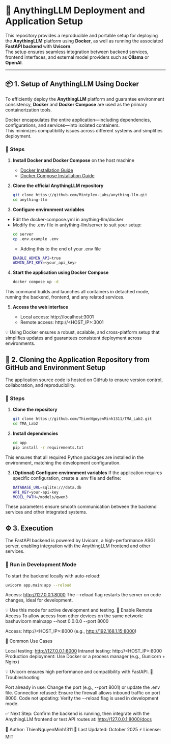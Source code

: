 # 🚀 AnythingLLM Deployment and Application Setup

This repository provides a reproducible and portable setup for deploying the **AnythingLLM** platform using **Docker**, as well as running the associated **FastAPI backend** with **Uvicorn**.  
The setup ensures seamless integration between backend services, frontend interfaces, and external model providers such as **Ollama** or **OpenAI**.

---

## 📦 1. Setup of AnythingLLM Using Docker

To efficiently deploy the **AnythingLLM** platform and guarantee environment consistency, **Docker** and **Docker Compose** are used as the primary containerization tools.

Docker encapsulates the entire application—including dependencies, configurations, and services—into isolated containers.  
This minimizes compatibility issues across different systems and simplifies deployment.

### 🧩 Steps

1. **Install Docker and Docker Compose** on the host machine  
   - [Docker Installation Guide](https://docs.docker.com/get-docker/)  
   - [Docker Compose Installation Guide](https://docs.docker.com/compose/install/)

2. **Clone the official AnythingLLM repository**
   ```bash
   git clone https://github.com/Mintplex-Labs/anything-llm.git
   cd anything-llm
3. **Configure environment variables**
- Edit the docker-compose.yml in anything-llm/docker
- Modify the .env file in antything-llm/server to suit your setup:
   ```bash
   cd server
   cp .env.example .env
   ```
   + Adding this to the end of your .env file
   ```bash
   ENABLE_ADMIN_API=true
   ADMIN_API_KEY=<your_api_key>
   ```

4. **Start the application using Docker Compose**

   ```bash
   docker compose up -d
This command builds and launches all containers in detached mode, running the backend, frontend, and any related services.

5. **Access the web interface**

   - Local access: http://localhost:3001
   - Remote access: http://<HOST_IP>:3001

💡 Using Docker ensures a robust, scalable, and cross-platform setup that simplifies updates and guarantees consistent deployment across environments.

## 🧠 2. Cloning the Application Repository from GitHub and Environment Setup
The application source code is hosted on GitHub to ensure version control, collaboration, and reproducibility.

### 🧩 Steps
1. **Clone the repository**

   ```bash
   git clone https://github.com/ThienNguyenMinh1311/TMA_Lab2.git
   cd TMA_Lab2
   
2. **Install dependencies**

   ```bash
   cd app
   pip install -r requirements.txt
   
This ensures that all required Python packages are installed in the environment, matching the development configuration.

3. **(Optional) Configure environment variables**
If the application requires specific configuration, create a .env file and define:

   ```bash
   DATABASE_URL=sqlite:///data.db
   API_KEY=your-api-key
   MODEL_PATH=/models/qwen3
   
These parameters ensure smooth communication between the backend services and other integrated systems.

## ⚙️ 3. Execution
The FastAPI backend is powered by Uvicorn, a high-performance ASGI server, enabling integration with the AnythingLLM frontend and other services.
### 🧩 Run in Development Mode
To start the backend locally with auto-reload:

   ```bash
   uvicorn app.main:app --reload
   ```

Access: http://127.0.0.1:8000
The --reload flag restarts the server on code changes, ideal for development.

💡 Use this mode for active development and testing.
🧩 Enable Remote Access
To allow access from other devices on the same network:
bashuvicorn main:app --host 0.0.0.0 --port 8000

Access: http://<HOST_IP>:8000 (e.g., http://192.168.1.15:8000)

🧩 Common Use Cases

Local testing: http://127.0.0.1:8000
Intranet testing: http://<HOST_IP>:8000
Production deployment: Use Docker or a process manager (e.g., Gunicorn + Nginx)

💡 Uvicorn ensures high performance and compatibility with FastAPI.
🧩 Troubleshooting

Port already in use: Change the port (e.g., --port 8001) or update the .env file.
Connection refused: Ensure the firewall allows inbound traffic on port 8000.
Code not updating: Verify the --reload flag is used in development mode.

✅ Next Step:
Confirm the backend is running, then integrate with the AnythingLLM frontend or test API routes at:
http://127.0.0.1:8000/docs

🧩 Author: ThienNguyenMinh1311
📅 Last Updated: October 2025
⚡ License: MIT


   
